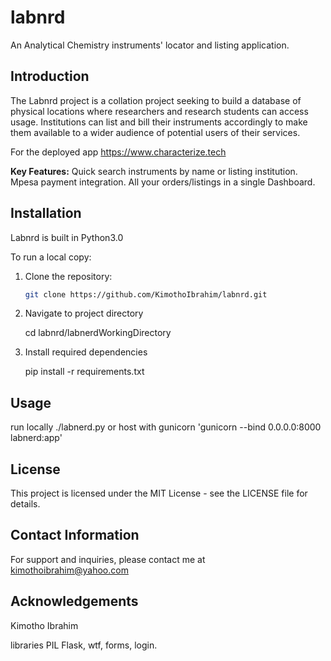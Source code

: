 # labnrd
An Analytical Chemistry instruments' locator and listing application.

## Introduction
The Labnrd project is a collation project seeking to build a database of physical locations where researchers and research students can access usage. Institutions can list and bill their instruments accordingly to make them available to a wider audience of potential users of their services.

For the deployed app https://www.characterize.tech

**Key Features:**
Quick search instruments by name or listing institution.
Mpesa payment integration.
All your orders/listings in a single Dashboard.

## Installation
Labnrd is built in Python3.0

To run a local copy:
1. Clone the repository:

   ```bash
   git clone https://github.com/KimothoIbrahim/labnrd.git

2. Navigate to project directory

   cd labnrd/labnerdWorkingDirectory

3. Install required dependencies

   pip install -r requirements.txt

## Usage
  run locally ./labnerd.py
  or
  host with gunicorn
    'gunicorn --bind 0.0.0.0:8000 labnerd:app'

## License
This project is licensed under the MIT License - see the LICENSE file for details.

## Contact Information
For support and inquiries, please contact me at kimothoibrahim@yahoo.com

## Acknowledgements
Kimotho Ibrahim

libraries
PIL
Flask, wtf, forms, login.
